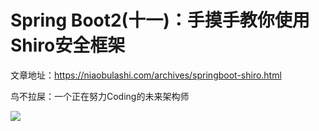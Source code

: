 # Spring Boot2(十一)：手摸手教你使用Shiro安全框架

文章地址：https://niaobulashi.com/archives/springboot-shiro.html

鸟不拉屎：一个正在努力Coding的未来架构师

![](https://niaobulashi.com/usr/uploads/2019/07/2427016822.png)
